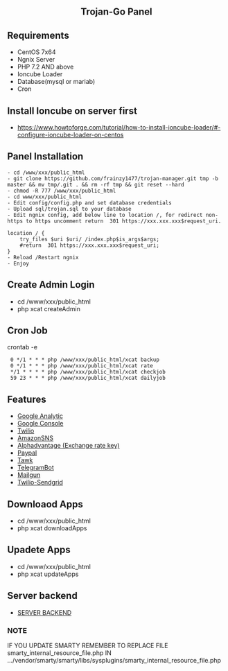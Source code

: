 <h2 align="center">
  <br>Trojan-Go Panel<br>
</h2>

## Requirements
- CentOS 7x64
- Ngnix Server
- PHP 7.2 AND above
- Ioncube Loader
- Database(mysql or mariab)
- Cron

## Install Ioncube on server first
- https://www.howtoforge.com/tutorial/how-to-install-ioncube-loader/#-configure-ioncube-loader-on-centos
  
## Panel Installation
```
- cd /www/xxx/public_html
- git clone https://github.com/frainzy1477/trojan-manager.git tmp -b master && mv tmp/.git . && rm -rf tmp && git reset --hard
- chmod -R 777 /www/xxx/public_html
- cd www/xxx/public_html
- Edit config/config.php and set database credentials
- Upload sql/trojan.sql to your database
- Edit ngnix config, add below line to location /, for redirect non-https to https uncomment return  301 https://xxx.xxx.xxx$request_uri.

location / {
	try_files $uri $uri/ /index.php$is_args$args;
	#return  301 https://xxx.xxx.xxx$request_uri;
}
- Reload /Restart ngnix
- Enjoy
```
## Create Admin Login
- cd /www/xxx/public_html
- php xcat createAdmin

## Cron Job
crontab -e 
```
 0 */1 * * * php /www/xxx/public_html/xcat backup
 0 */1 * * * php /www/xxx/public_html/xcat rate
 */1 * * * * php /www/xxx/public_html/xcat checkjob
 59 23 * * * php /www/xxx/public_html/xcat dailyjob
```

## Features
- [Google Analytic](https://analytics.google.com/analytics/web/) 
- [Google Console](https://console.developers.google.com/) 
- [Twilio](https://www.twilio.com/console/project/api-keys) 
- [AmazonSNS](https://aws.amazon.com/sns/)
- [Alphadvantage (Exchange rate key)](https://www.alphavantage.co/support/#api-key)
- [Paypal](https://developer.paypal.com/classic-home) 
- [Tawk](https://www.tawk.to/)
- [TelegramBot](https://telegram.org/)
- [Mailgun](https://www.mailgun.com/)
- [Twilio-Sendgrid](https://sendgrid.com/)


## Downloaod Apps
- cd /www/xxx/public_html
- php xcat downloadApps

## Upadete Apps
- cd /www/xxx/public_html
- php xcat updateApps

## Server backend
- [SERVER BACKEND](https://github.com/frainzy1477/trojan-go-webapi)


### NOTE
IF YOU UPDATE SMARTY REMEMBER TO REPLACE FILE smarty_internal_resource_file.php   IN   .../vendor/smarty/smarty/libs/sysplugins/smarty_internal_resource_file.php
